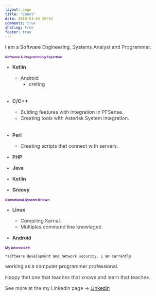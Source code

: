 ```yaml
---
layout: page
title: "about"
date: 2018-01-06 20:54
comments: true
sharing: true
footer: true
---
```


<style>
  h1 { color: rgb(107, 44, 145); font-size: 12px; }
  h2 { color: rgb(107, 44, 145); font-size: 11px; }
  h3 { color: rgb(50, 50, 50); font-size: 11px; }
  h4 { color: rgb(50, 50, 50); font-size: 11px; }
  p, li { color: rgb(66, 66, 66); font-size: 16px; }
</style>

I am a Software Engineering, Systems Analyst and Programmer.

## Software & Programming Expertise

- **Kotlin**
    + Android
      + creting
    <br>
- **C/C++**
    + Bulding features with integration in PFSense.
    + Creating tools with Asterisk System integration.
    <br>
- **Perl**
    + Creating scripts that connect with servers.
    
- **PHP**

- **Java**

- **Kotlin**

- **Groovy**

## Operational System Known

- **Linux**
    + Compiling Kernel.
    + Multiples command line knowleged.
    
- **Android**

## My interests##

    *software development and network security. I am currently
working as a computer programmer professional.

Happy that one that teaches that knows and learn that teaches.

See more at the my Linkedin page -> [Linkedin](https://www.linkedin.com/in/diogo-pereira-pinto-dio/)
